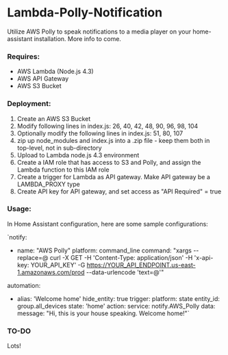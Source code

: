 # Lambda-Polly-Notification
Utilize AWS Polly to speak notifications to a media player on your home-assistant installation. More info to come.

### Requires:
* AWS Lambda (Node.js 4.3)
* AWS API Gateway
* AWS S3 Bucket

### Deployment:
1. Create an AWS S3 Bucket
2. Modify following lines in index.js: 26, 40, 42, 48, 90, 96, 98, 104
3. Optionally modify the following lines in index.js: 51, 80, 107
4. zip up node_modules and index.js into a .zip file - keep them both in top-level, not in sub-directory
5. Upload to Lambda node.js 4.3 environment
6. Create a IAM role that has access to S3 and Polly, and assign the Lambda function to this IAM role
7. Create a trigger for Lambda as API gateway. Make API gateway be a LAMBDA_PROXY type
8. Create API key for API gateway, and set access as "API Required" = true

### Usage:
In Home Assistant configuration, here are some sample configurations:


`notify:
- name: "AWS Polly"
  platform: command_line
  command: "xargs --replace=@ curl -X GET -H 'Content-Type: application/json' -H 'x-api-key: YOUR_API_KEY' -G https://YOUR_API_ENDPOINT.us-east-1.amazonaws.com/prod --data-urlencode 'text=@'"

automation:
- alias: 'Welcome home'
  hide_entity: true
  trigger:
    platform: state
    entity_id: group.all_devices
    state: 'home'
  action:
    service: notify.AWS_Polly
      data:
        message: "Hi, this is your house speaking. Welcome home!"`

### TO-DO
Lots!

